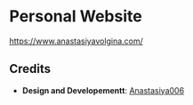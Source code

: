 # Personal Website
https://www.anastasiyavolgina.com/

## Credits
- **Design and Developementt**: [Anastasiya006](https://github.com/Anastasiya006)

